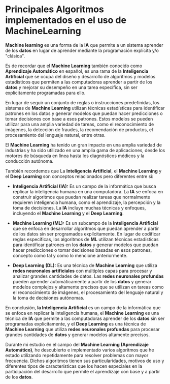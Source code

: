 # Principales Algoritmos implementados en el uso de MachineLearning

<b>Machine learning</b> es una forma de la <b>IA</b> que permite a un sistema aprender de los <b>datos</b> en lugar de aprender mediante la programación explícita y/o "clásica".

Es de recordar que el <b>Machine Learning</b> también conocido como <b>Aprendizaje Automático</b> en español, es una rama de la <b>Inteligencia Artificial</b> que se ocupa del diseño y desarrollo de algoritmos y modelos estadísticos que permiten a las computadoras aprender a partir de los <b>datos</b> y mejorar su desempeño en una tarea específica, sin ser explícitamente programadas para ello.

En lugar de seguir un conjunto de reglas o instrucciones predefinidas, los sistemas de <b>Machine Learning</b> utilizan técnicas estadísticas para identificar patrones en los datos y generar modelos que puedan hacer predicciones o tomar decisiones con base a esos patrones. Estos modelos se pueden utilizar para una amplia variedad de tareas, como el reconocimiento de imágenes, la detección de fraudes, la recomendación de productos, el procesamiento del lenguaje natural, entre otras.

El <b>Machine Learning</b> ha tenido un gran impacto en una amplia variedad de industrias y ha sido utilizado en una amplia gama de aplicaciones, desde los motores de búsqueda en línea hasta los diagnósticos médicos y la conducción autónoma.

También recordemos que La <b>Inteligencia Artificial</b>, el <b>Machine Learning</b> y el <b>Deep Learning</b> son conceptos relacionados pero diferentes entre sí:

- <b>Inteligencia Artificial (IA):</b> Es un campo de la informática que busca replicar la inteligencia humana en una computadora. La <b>IA</b> se enfoca en construir algoritmos que puedan realizar tareas que normalmente requieren inteligencia humana, como el aprendizaje, la percepción y la toma de decisiones. La <b>IA</b> incluye muchas técnicas y enfoques, incluyendo el <b>Machine Learning</b> y el <b>Deep Learning</b>.

- <b>Machine Learning (ML):</b> Es un subcampo de la <b>Inteligencia Artificial</b> que se enfoca en desarrollar algoritmos que puedan aprender a partir de los datos sin ser programados explícitamente. En lugar de codificar reglas específicas, los algoritmos de <b>ML</b> utilizan técnicas estadísticas para identificar patrones en los <b>datos</b> y generar modelos que puedan hacer predicciones o tomar decisiones basadas en esos patrones, concepto como tal y como lo mencione anteriormente.

- <b>Deep Learning (DL):</b> Es una técnica de <b>Machine Learning</b> que utiliza <b>redes neuronales artificiales</b> con múltiples capas para procesar y analizar grandes cantidades de datos. Las <b>redes neuronales profundas</b> pueden aprender automáticamente a partir de los <b>datos</b> y generar modelos complejos y altamente precisos que se utilizan en tareas como el reconocimiento de imágenes, el procesamiento del lenguaje natural y la toma de decisiones autónomas.

En conclusión, <b>la Inteligencia Artificial</b> es un campo de la informática que se enfoca en replicar la inteligencia humana, el <b>Machine Learning</b> es una técnica de <b>IA</b> que permite a las computadoras aprender de los <b>datos</b> sin ser programadas explícitamente, y el <b>Deep Learning</b> es una técnica de <b>Machine Learning</b> que utiliza <b>redes neuronales profundas</b> para procesar grandes cantidades de <b>datos</b> y generar modelos altamente precisos.


Durante mi estudio en el campo del <b>Machine Learning (Aprendizaje Automático)</b>, he descubierto e implementado varios algoritmos que he estado utilizando repetidamente para resolver problemas con mayor frecuencia. Dichos algoritmos tienen sus particularidades, motivos de uso y diferentes tipos de características que los hacen especiales en la participación del desarrollo que permite el aprendizaje con base y a partir de los <b>datos</b>.
